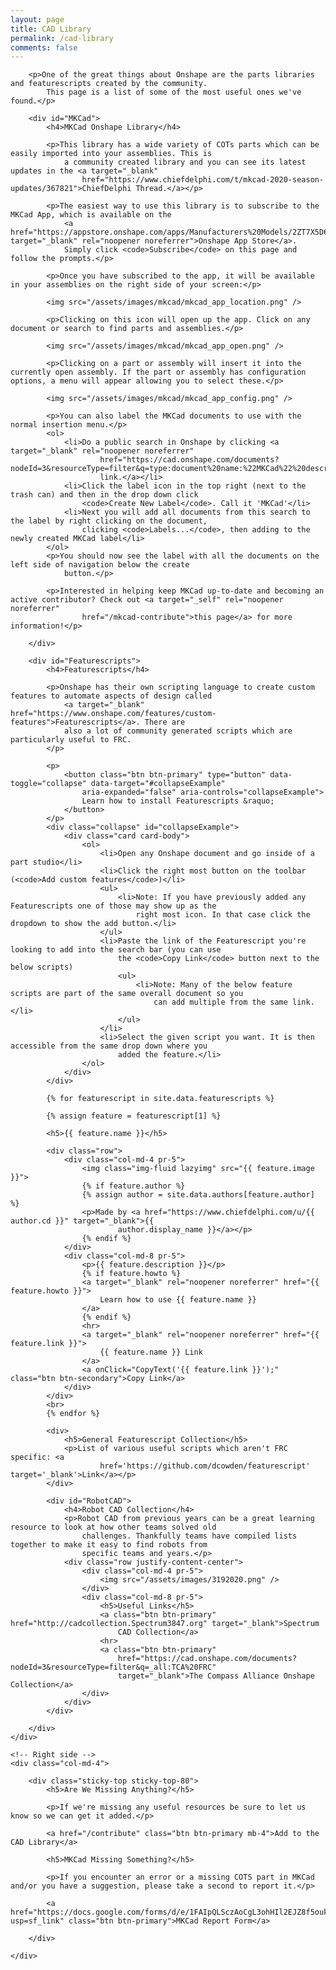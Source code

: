 ```yaml
---
layout: page
title: CAD Library
permalink: /cad-library
comments: false
---
```


<div class="row justify-content-between">
    <div class="col-md-8 pr-5">

        <p>One of the great things about Onshape are the parts libraries and featurescripts created by the community.
            This page is a list of some of the most useful ones we've found.</p>

        <div id="MKCad">
            <h4>MKCad Onshape Library</h4>

            <p>This library has a wide variety of COTs parts which can be easily imported into your assemblies. This is
                a community created library and you can see its latest updates in the <a target="_blank"
                    href="https://www.chiefdelphi.com/t/mkcad-2020-season-updates/367821">ChiefDelphi Thread.</a></p>

            <p>The easiest way to use this library is to subscribe to the MKCad App, which is available on the
                <a href="https://appstore.onshape.com/apps/Manufacturers%20Models/2ZT7X5D646R3LM3ZND7LGBTYRVM4SVH6CDDGM6I=/description" target="_blank" rel="noopener noreferrer">Onshape App Store</a>.
                Simply click <code>Subscribe</code> on this page and follow the prompts.</p>

            <p>Once you have subscribed to the app, it will be available in your assemblies on the right side of your screen:</p>

            <img src="/assets/images/mkcad/mkcad_app_location.png" />

            <p>Clicking on this icon will open up the app. Click on any document or search to find parts and assemblies.</p>

            <img src="/assets/images/mkcad/mkcad_app_open.png" />

            <p>Clicking on a part or assembly will insert it into the currently open assembly. If the part or assembly has configuration options, a menu will appear allowing you to select these.</p>

            <img src="/assets/images/mkcad/mkcad_app_config.png" />

            <p>You can also label the MKCad documents to use with the normal insertion menu.</p>
            <ol>
                <li>Do a public search in Onshape by clicking <a target="_blank" rel="noopener noreferrer"
                        href="https://cad.onshape.com/documents?nodeId=3&resourceType=filter&q=type:document%20name:%22MKCad%22%20description:%22Official%22">this
                        link.</a></li>
                <li>Click the label icon in the top right (next to the trash can) and then in the drop down click
                    <code>Create New Label</code>. Call it 'MKCad'</li>
                <li>Next you will add all documents from this search to the label by right clicking on the document,
                    clicking <code>Labels...</code>, then adding to the newly created MKCad label</li>
            </ol>
            <p>You should now see the label with all the documents on the left side of navigation below the create
                button.</p>

            <p>Interested in helping keep MKCad up-to-date and becoming an active contributor? Check out <a target="_self" rel="noopener noreferrer"
                    href="/mkcad-contribute">this page</a> for more information!</p>

        </div>

        <div id="Featurescripts">
            <h4>Featurescripts</h4>

            <p>Onshape has their own scripting language to create custom features to automate aspects of design called
                <a target="_blank" href="https://www.onshape.com/features/custom-features">Featurescripts</a>. There are
                also a lot of community generated scripts which are particularly useful to FRC.
            </p>

            <p>
                <button class="btn btn-primary" type="button" data-toggle="collapse" data-target="#collapseExample"
                    aria-expanded="false" aria-controls="collapseExample">
                    Learn how to install Featurescripts &raquo;
                </button>
            </p>
            <div class="collapse" id="collapseExample">
                <div class="card card-body">
                    <ol>
                        <li>Open any Onshape document and go inside of a part studio</li>
                        <li>Click the right most button on the toolbar (<code>Add custom features</code>)</li>
                        <ul>
                            <li>Note: If you have previously added any Featurescripts one of those may show up as the
                                right most icon. In that case click the dropdown to show the add button.</li>
                        </ul>
                        <li>Paste the link of the Featurescript you're looking to add into the search bar (you can use
                            the <code>Copy Link</code> button next to the below scripts)
                            <ul>
                                <li>Note: Many of the below feature scripts are part of the same overall document so you
                                    can add multiple from the same link.</li>
                            </ul>
                        </li>
                        <li>Select the given script you want. It is then accessible from the same drop down where you
                            added the feature.</li>
                    </ol>
                </div>
            </div>

            {% for featurescript in site.data.featurescripts %}

            {% assign feature = featurescript[1] %}

            <h5>{{ feature.name }}</h5>

            <div class="row">
                <div class="col-md-4 pr-5">
                    <img class="img-fluid lazyimg" src="{{ feature.image }}">
                    {% if feature.author %}
                    {% assign author = site.data.authors[feature.author] %}
                    <p>Made by <a href="https://www.chiefdelphi.com/u/{{ author.cd }}" target="_blank">{{
                            author.display_name }}</a></p>
                    {% endif %}
                </div>
                <div class="col-md-8 pr-5">
                    <p>{{ feature.description }}</p>
                    {% if feature.howto %}
                    <a target="_blank" rel="noopener noreferrer" href="{{ feature.howto }}">
                        Learn how to use {{ feature.name }}
                    </a>
                    {% endif %}
                    <hr>
                    <a target="_blank" rel="noopener noreferrer" href="{{ feature.link }}">
                        {{ feature.name }} Link
                    </a>
                    <a onClick="CopyText('{{ feature.link }}');" class="btn btn-secondary">Copy Link</a>
                </div>
            </div>
            <br>
            {% endfor %}

            <div>
                <h5>General Featurescript Collection</h5>
                <p>List of various useful scripts which aren't FRC specific: <a
                        href='https://github.com/dcowden/featurescript' target='_blank'>Link</a></p>
            </div>

            <div id="RobotCAD">
                <h4>Robot CAD Collection</h4>
                <p>Robot CAD from previous years can be a great learning resource to look at how other teams solved old
                    challenges. Thankfully teams have compiled lists together to make it easy to find robots from
                    specific teams and years.</p>
                <div class="row justify-content-center">
                    <div class="col-md-4 pr-5">
                        <img src="/assets/images/3192020.png" />
                    </div>
                    <div class="col-md-8 pr-5">
                        <h5>Useful Links</h5>
                        <a class="btn btn-primary" href="http://cadcollection.Spectrum3847.org" target="_blank">Spectrum
                            CAD Collection</a>
                        <hr>
                        <a class="btn btn-primary"
                            href="https://cad.onshape.com/documents?nodeId=3&resourceType=filter&q=_all:TCA%20FRC"
                            target="_blank">The Compass Alliance Onshape Collection</a>
                    </div>
                </div>
            </div>

        </div>
    </div>

    <!-- Right side -->
    <div class="col-md-4">

        <div class="sticky-top sticky-top-80">
            <h5>Are We Missing Anything?</h5>

            <p>If we're missing any useful resources be sure to let us know so we can get it added.</p>

            <a href="/contribute" class="btn btn-primary mb-4">Add to the CAD Library</a>

            <h5>MKCad Missing Something?</h5>

            <p>If you encounter an error or a missing COTS part in MKCad and/or you have a suggestion, please take a second to report it.</p>

            <a href="https://docs.google.com/forms/d/e/1FAIpQLSczAoCgL3ohHIl2EJZ8f5oukM8DuxikSeJilVhivM6_PXLfvw/viewform?usp=sf_link" class="btn btn-primary">MKCad Report Form</a>

        </div>

    </div>
</div>

<script>
    function CopyText(text) {
        // var text = "Example text to appear on clipboard";
        navigator.clipboard.writeText(text).then(function () {
            // console.log('Async: Copying to clipboard was successful!');
        }, function (err) {
            console.error('Async: Could not copy text: ', err);
        });
    }
</script>